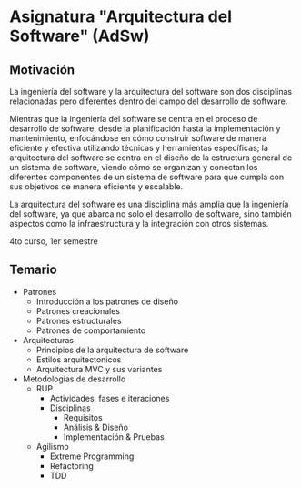 # Asignatura "Arquitectura del Software" (AdSw)

## Motivación

La ingeniería del software y la arquitectura del software son dos disciplinas relacionadas pero diferentes dentro del campo del desarrollo de software. 

Mientras que la ingeniería del software se centra en el proceso de desarrollo de software, desde la planificación hasta la implementación y mantenimiento, enfocándose en cómo construir software de manera eficiente y efectiva utilizando técnicas y herramientas específicas; la arquitectura del software se centra en el diseño de la estructura general de un sistema de software, viendo cómo se organizan y conectan los diferentes componentes de un sistema de software para que cumpla con sus objetivos de manera eficiente y escalable. 

La arquitectura del software es una disciplina más amplia que la ingeniería del software, ya que abarca no solo el desarrollo de software, sino también aspectos como la infraestructura y la integración con otros sistemas.

4to curso, 1er semestre

## Temario

- Patrones
    - Introducción a los patrones de diseño
    - Patrones creacionales
    - Patrones estructurales
    - Patrones de comportamiento
- Arquitecturas
    - Principios de la arquitectura de software
    - Estilos arquitectonicos
    - Arquitectura MVC y sus variantes
- Metodologías de desarrollo
    - RUP
        - Actividades, fases e iteraciones
        - Disciplinas
            - Requisitos
            - Análisis & Diseño
            - Implementación & Pruebas
    - Agilismo
        - Extreme Programming
        - Refactoring
        - TDD
